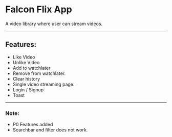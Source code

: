 
# Falcon Flix App

A video library where user can stream videos.

---

## Features:

- Like Video
- Unlike Video 
- Add to watchlater
- Remove from watchlater.
- Clear history
- Single video streaming page.
- Login / Signup
- Toast
---

### Note: 
- P0 Features added
- Searchbar and filter does not work.


 
